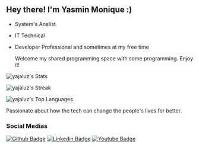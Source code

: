 ## Hey there! I'm Yasmin Monique :)
- System's Analist
- IT Technical
- Developer Professional and sometimes at my free time

  Welcome my shared programming space with some programming. Enjoy it!


![yajaluz's Stats](https://github-readme-stats.vercel.app/api?username=yajaluz&theme=tokyonight&show_icons=true&hide_border=false&count_private=true)

![yajaluz's Streak](https://github-readme-streak-stats.herokuapp.com/?user=yajaluz&theme=tokyonight&hide_border=false)

![yajaluz's Top Languages](https://github-readme-stats.vercel.app/api/top-langs/?username=yajaluz&theme=tokyonight&show_icons=true&hide_border=false&layout=compact)

Passionate about how the tech can change the people's lives for better. 

### Social Medias

[![Github Badge](https://img.shields.io/badge/-Github-000?style=flat-square&logo=Github&logoColor=white&link=https://github.com/fagnerpsantos)](https://github.com/yajaluz)
[![Linkedin Badge](https://img.shields.io/badge/-LinkedIn-blue?style=flat-square&logo=Linkedin&logoColor=white&link=https://www.linkedin.com/in/fagnerpsantos/)](https://www.linkedin.com/in/yasminluz-oliveira/)
[![Youtube Badge](https://img.shields.io/badge/-YouTube-ff0000?style=flat-square&labelColor=ff0000&logo=youtube&logoColor=white&link=https://www.youtube.com/user/TreinaWeb)](https://www.youtube.com/channel/UCJ26pEo-Vnj5Yg6BQ2VxxgQ)
